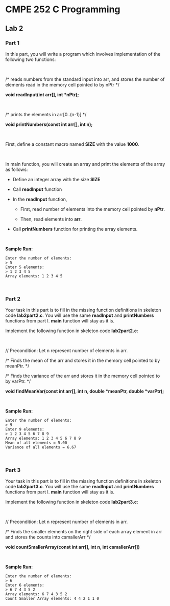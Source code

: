# CMPE 252 C Programming

## Lab 2

### Part 1

In this part, you will write a program which involves implementation of the following two functions:

<br>

/\* reads numbers from the standard input into arr, and stores the number of elements read in the memory cell pointed to by nPtr \*/

**void readInput(int arr[], int \*nPtr);**  

<br>

/\* prints the elements in arr[0..(n-1)] \*/

**void printNumbers(const int arr[], int n);** 

<br>

First, define a constant macro named **SIZE** with the value **1000**.

<br>

In main function, you will create an array and print the elements of the array as follows:

- Define an integer array with the size **SIZE**

- Call **readInput** function

- In the **readInput** function,

  - First, read number of elements into the memory cell pointed by **nPtr**.
  
  - Then, read elements into **arr**.
  
- Call **printNumbers** function for printing the array elements.

<br>

**Sample Run:**

```
Enter the number of elements:
> 5
Enter 5 elements:
> 1 2 3 4 5
Array elements: 1 2 3 4 5
```

<br>

### Part 2

Your task in this part is to fill in the missing function definitions in skeleton code **lab2part2.c**. You will use the same **readInput** and **printNumbers** functions from part I. **main** function will stay as it is.

Implement the following function in skeleton code **lab2part2.c**:

<br>

// Precondition: Let n represent number of elements in arr.

/\* Finds the mean of the arr and stores it in the memory cell pointed to by meanPtr. \*/

/\* Finds the variance of the arr and stores it in the memory cell pointed to by varPtr. \*/

**void findMeanVar(const int arr[], int n, double \*meanPtr, double \*varPtr);**

<br>

**Sample Run:**

```
Enter the number of elements:
> 9
Enter 9 elements:
> 1 2 3 4 5 6 7 8 9
Array elements: 1 2 3 4 5 6 7 8 9
Mean of all elements = 5.00
Variance of all elements = 6.67
```

<br>

### Part 3

Your task in this part is to fill in the missing function definitions in skeleton code **lab2part3.c**. You will use the same **readInput** and **printNumbers** functions from part I. **main** function will stay as it is.

Implement the following function in skeleton code **lab2part3.c**:

<br>

// Precondition: Let n represent number of elements in arr.

/\* Finds the smaller elements on the right side of each array element in arr and stores the counts into csmallerArr */

**void countSmallerArray(const int arr[], int n, int csmallerArr[])**

<br>

**Sample Run:**

```
Enter the number of elements:
> 6
Enter 6 elements:
> 6 7 4 3 5 2
Array elements: 6 7 4 3 5 2
Count Smaller Array elements: 4 4 2 1 1 0
```
